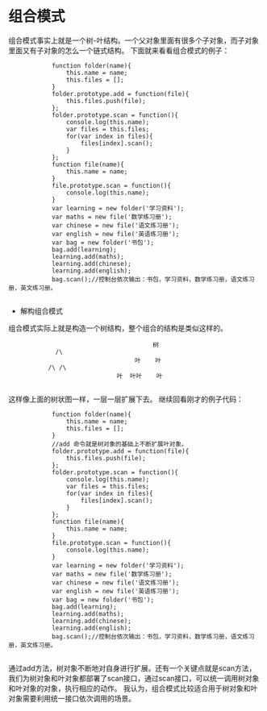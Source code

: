 # 组合模式

组合模式事实上就是一个树-叶结构。一个父对象里面有很多个子对象，而子对象里面又有子对象的怎么一个链式结构。
下面就来看看组合模式的例子：
```
			function folder(name){
				this.name = name;
				this.files = [];
			}
			folder.prototype.add = function(file){
				this.files.push(file);
			};
			folder.prototype.scan = function(){
				console.log(this.name);
				var files = this.files;
				for(var index in files){
					files[index].scan();
				}
			};
			function file(name){
				this.name = name;
			}
			file.prototype.scan = function(){
				console.log(this.name);
			}
			var learning = new folder('学习资料');
			var maths = new file('数学练习册');
			var chinese = new file('语文练习册');
			var english = new file('英语练习册');
			var bag = new folder('书包');
			bag.add(learning);
			learning.add(maths);
			learning.add(chinese);
			learning.add(english);
			bag.scan();//控制台依次输出：书包，学习资料，数学练习册，语文练习册，英文练习册。
			
```

* 解构组合模式

组合模式实际上就是构造一个树结构，整个组合的结构是类似这样的。
```
                                        树
             /\
                                   叶    叶
           /\ /\
                              叶  叶叶    叶
                              
```
这样像上面的树状图一样，一层一层扩展下去。
继续回看刚才的例子代码：

```
			function folder(name){
				this.name = name;
				this.files = [];
			}
			//add 命令就是树对象的基础上不断扩展叶对象。
			folder.prototype.add = function(file){
				this.files.push(file);
			};
			folder.prototype.scan = function(){
				console.log(this.name);
				var files = this.files;
				for(var index in files){
					files[index].scan();
				}
			};
			function file(name){
				this.name = name;
			}
			file.prototype.scan = function(){
				console.log(this.name);
			}
			var learning = new folder('学习资料');
			var maths = new file('数学练习册');
			var chinese = new file('语文练习册');
			var english = new file('英语练习册');
			var bag = new folder('书包');
			bag.add(learning);
			learning.add(maths);
			learning.add(chinese);
			learning.add(english);
			bag.scan();//控制台依次输出：书包，学习资料，数学练习册，语文练习册，英文练习册。
			
```

通过add方法，树对象不断地对自身进行扩展。还有一个关键点就是scan方法，我们为树对象和叶对象都部署了scan接口，通过scan接口，可以统一调用树对象和叶对象的对象，执行相应的动作。
我认为，组合模式比较适合用于树对象和叶对象需要利用统一接口依次调用的场景。
